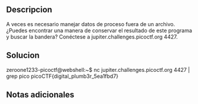 ## Descripcion 

A veces es necesario manejar datos de proceso fuera de un archivo. ¿Puedes encontrar una manera de conservar el resultado de este programa y buscar la bandera? Conéctese a jupiter.challenges.picoctf.org 4427.

## Solucion

zeroone1233-picoctf@webshell:~$ nc jupiter.challenges.picoctf.org 4427 | grep pico
picoCTF{digital_plumb3r_5ea1fbd7}

## Notas adicionales
